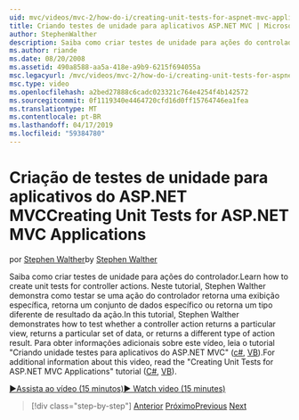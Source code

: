 ```yaml
---
uid: mvc/videos/mvc-2/how-do-i/creating-unit-tests-for-aspnet-mvc-applications
title: Criando testes de unidade para aplicativos ASP.NET MVC | Microsoft Docs
author: StephenWalther
description: Saiba como criar testes de unidade para ações do controlador. Neste tutorial, Stephen Walther demonstra como testar se uma ação do controlador retorna um parti...
ms.author: riande
ms.date: 08/20/2008
ms.assetid: 490a8588-aa5a-418e-a9b9-6215f694055a
msc.legacyurl: /mvc/videos/mvc-2/how-do-i/creating-unit-tests-for-aspnet-mvc-applications
msc.type: video
ms.openlocfilehash: a2bed27888c6cadc023321c764e4254f4b142572
ms.sourcegitcommit: 0f1119340e4464720cfd16d0ff15764746ea1fea
ms.translationtype: MT
ms.contentlocale: pt-BR
ms.lasthandoff: 04/17/2019
ms.locfileid: "59384780"
---
```

# <a name="creating-unit-tests-for-aspnet-mvc-applications"></a><span data-ttu-id="65b0a-104">Criação de testes de unidade para aplicativos do ASP.NET MVC</span><span class="sxs-lookup"><span data-stu-id="65b0a-104">Creating Unit Tests for ASP.NET MVC Applications</span></span>

<span data-ttu-id="65b0a-105">por [Stephen Walther](https://github.com/StephenWalther)</span><span class="sxs-lookup"><span data-stu-id="65b0a-105">by [Stephen Walther](https://github.com/StephenWalther)</span></span>

<span data-ttu-id="65b0a-106">Saiba como criar testes de unidade para ações do controlador.</span><span class="sxs-lookup"><span data-stu-id="65b0a-106">Learn how to create unit tests for controller actions.</span></span> <span data-ttu-id="65b0a-107">Neste tutorial, Stephen Walther demonstra como testar se uma ação do controlador retorna uma exibição específica, retorna um conjunto de dados específico ou retorna um tipo diferente de resultado da ação.</span><span class="sxs-lookup"><span data-stu-id="65b0a-107">In this tutorial, Stephen Walther demonstrates how to test whether a controller action returns a particular view, returns a particular set of data, or returns a different type of action result.</span></span> <span data-ttu-id="65b0a-108">Para obter informações adicionais sobre este vídeo, leia o tutorial "Criando unidade testes para aplicativos do ASP.NET MVC" ([c#](../../../overview/older-versions-1/unit-testing/creating-unit-tests-for-asp-net-mvc-applications-cs.md), [VB](../../../overview/older-versions-1/unit-testing/creating-unit-tests-for-asp-net-mvc-applications-vb.md)).</span><span class="sxs-lookup"><span data-stu-id="65b0a-108">For additional information about this video, read the "Creating Unit Tests for ASP.NET MVC Applications" tutorial ([C#](../../../overview/older-versions-1/unit-testing/creating-unit-tests-for-asp-net-mvc-applications-cs.md), [VB](../../../overview/older-versions-1/unit-testing/creating-unit-tests-for-asp-net-mvc-applications-vb.md)).</span></span>

[<span data-ttu-id="65b0a-109">&#9654;Assista ao vídeo (15 minutos)</span><span class="sxs-lookup"><span data-stu-id="65b0a-109">&#9654; Watch video (15 minutes)</span></span>](https://channel9.msdn.com/Blogs/ASP-NET-Site-Videos/creating-unit-tests-for-aspnet-mvc-applications)

> [!div class="step-by-step"]
> <span data-ttu-id="65b0a-110">[Anterior](preventing-javascript-injection-attacks.md)
> [Próximo](creating-custom-html-helpers.md)</span><span class="sxs-lookup"><span data-stu-id="65b0a-110">[Previous](preventing-javascript-injection-attacks.md)
[Next](creating-custom-html-helpers.md)</span></span>
